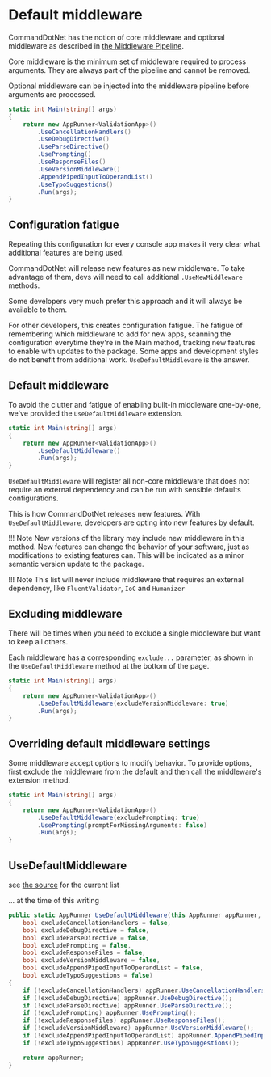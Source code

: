 # Default middleware

CommandDotNet has the notion of core middleware and optional middleware as described in [the Middleware Pipeline](middleware.md).

Core middleware is the minimum set of middleware required to process arguments. They are always part of the pipeline and cannot be removed.

Optional middleware can be injected into the middleware pipeline before arguments are processed.

```c#
static int Main(string[] args)
{
    return new AppRunner<ValidationApp>()
        .UseCancellationHandlers()
        .UseDebugDirective()
        .UseParseDirective()
        .UsePrompting()
        .UseResponseFiles()
        .UseVersionMiddleware()
        .AppendPipedInputToOperandList()
        .UseTypoSuggestions()
        .Run(args);
}
```

## Configuration fatigue
Repeating this configuration for every console app makes it very clear what additional features are being used.

CommandDotNet will release new features as new middleware. To take advantage of them, devs will need to call additional `.UseNewMiddleware` methods.

Some developers very much prefer this approach and it will always be available to them.

For other developers, this creates configuration fatigue. The fatigue of remembering which middleware to add for new apps, scanning the configuration everytime they're in the Main method, tracking new features to enable with updates to the package. Some apps and development styles do not benefit from additional work. `UseDefaultMiddleware` is the answer.

## Default middleware

To avoid the clutter and fatigue of enabling built-in middleware one-by-one, we've provided the `UseDefaultMiddleware` extension.

```c#
static int Main(string[] args)
{
    return new AppRunner<ValidationApp>()
        .UseDefaultMiddleware()
        .Run(args);
}
```
`UseDefaultMiddleware` will register all non-core middleware that does not require an external dependency and can be run with sensible defaults configurations.

This is how CommandDotNet releases new features. With `UseDefaultMiddleware`, developers are opting into new features by default.

!!! Note
    New versions of the library may include new middleware in this method. New features can change the behavior of your software, just as modifications to existing features can. This will be indicated as a minor semantic version update to the package.

!!! Note
    This list will never include middleware that requires an external dependency, like `FluentValidator`, `IoC` and `Humanizer`

## Excluding middleware

There will be times when you need to exclude a single middleware but want to keep all others.  

Each middleware has a corresponding `exclude...` parameter, as shown in the `UseDefaultMiddleware` method at the bottom of the page.

```c#
static int Main(string[] args)
{
    return new AppRunner<ValidationApp>()
        .UseDefaultMiddleware(excludeVersionMiddleware: true)
        .Run(args);
}
```

## Overriding default middleware settings

Some middleware accept options to modify behavior. To provide options, first exclude the middleware from the default and then call the middleware's extension method.

```c#
static int Main(string[] args)
{
    return new AppRunner<ValidationApp>()
        .UseDefaultMiddleware(excludePrompting: true)
        .UsePrompting(promptForMissingArguments: false)
        .Run(args);
}
```

## UseDefaultMiddleware

see [the source](https://github.com/bilal-fazlani/commanddotnet/blob/master/CommandDotNet/AppRunnerConfigExtensions.cs#L24) for the current list 

... at the time of this writing

```c#
public static AppRunner UseDefaultMiddleware(this AppRunner appRunner,
    bool excludeCancellationHandlers = false,
    bool excludeDebugDirective = false,
    bool excludeParseDirective = false,
    bool excludePrompting = false,
    bool excludeResponseFiles = false,
    bool excludeVersionMiddleware = false,
    bool excludeAppendPipedInputToOperandList = false,
    bool excludeTypoSuggestions = false)
{
    if (!excludeCancellationHandlers) appRunner.UseCancellationHandlers();
    if (!excludeDebugDirective) appRunner.UseDebugDirective();
    if (!excludeParseDirective) appRunner.UseParseDirective();
    if (!excludePrompting) appRunner.UsePrompting();
    if (!excludeResponseFiles) appRunner.UseResponseFiles();
    if (!excludeVersionMiddleware) appRunner.UseVersionMiddleware();
    if (!excludeAppendPipedInputToOperandList) appRunner.AppendPipedInputToOperandList();
    if (!excludeTypoSuggestions) appRunner.UseTypoSuggestions();

    return appRunner;
}
```


